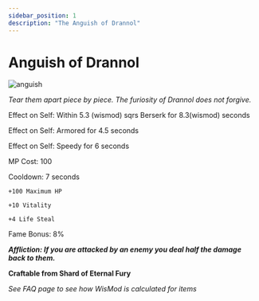```yaml
---
sidebar_position: 1
description: "The Anguish of Drannol"
---
```


# Anguish of Drannol

![anguish](https://vwiki.valorserver.com/api/item/picture/anguish%20of%20drannol)

<i>Tear them apart piece by piece. The furiosity of Drannol does not forgive.</i>

Effect on Self: Within 5.3 (wismod) sqrs Berserk for 8.3(wismod) seconds

Effect on Self: Armored for 4.5 seconds

Effect on Self: Speedy for 6 seconds

MP Cost: 100

Cooldown: 7 seconds

    +100 Maximum HP
    
    +10 Vitality
    
    +4 Life Steal

Fame Bonus: 8%

***Affliction: If you are attacked by an enemy you deal half the damage back to them.***

**Craftable from Shard of Eternal Fury**

*See FAQ page to see how WisMod is calculated for items*
